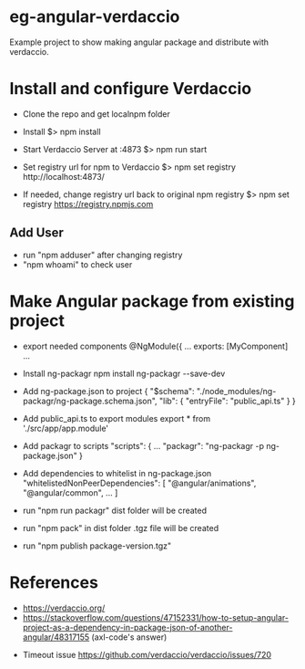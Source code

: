 # eg-angular-verdaccio
Example project to show making angular package and distribute with verdaccio.

# Install and configure Verdaccio
* Clone the repo and get localnpm folder
* Install 
$> npm install
* Start Verdaccio Server at :4873
$> npm run start
* Set registry url for npm to Verdaccio
$> npm set registry http://localhost:4873/

* If needed, change registry url back to original npm registry
$> npm set registry https://registry.npmjs.com

## Add User
* run "npm adduser" after changing registry
* "npm whoami" to check user


# Make Angular package from existing project
* export needed components
@NgModule({
  ...
  exports: [MyComponent]
  ...

* Install ng-packagr
npm install ng-packagr --save-dev

* Add ng-package.json to project
{
    "$schema": "./node_modules/ng-packagr/ng-package.schema.json",
    "lib": {
      "entryFile": "public_api.ts"
    }
}

* Add public_api.ts to export modules
export * from './src/app/app.module'

* Add packagr to scripts
"scripts": {
  ...
  "packagr": "ng-packagr -p ng-package.json"
}

* Add dependencies to whitelist in ng-package.json
"whitelistedNonPeerDependencies": [
    "@angular/animations",
    "@angular/common",
    ...
]

* run "npm run packagr"
dist folder will be created

* run "npm pack" in dist folder
.tgz file will be created

* run "npm publish package-version.tgz"


# References
- https://verdaccio.org/
- https://stackoverflow.com/questions/47152331/how-to-setup-angular-project-as-a-dependency-in-package-json-of-another-angular/48317155 (axl-code's answer)

* Timeout issue
https://github.com/verdaccio/verdaccio/issues/720